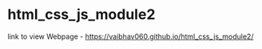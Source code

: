 # html_css_js_module2



link to view Webpage -   https://vaibhav060.github.io/html_css_js_module2/
